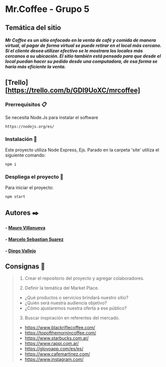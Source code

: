 # Mr.Coffee - Grupo 5

## Temática del sitio

##### Mr Coffee es un sitio enfocado en la venta de café y comida de manera virtual, al pagar de forma virtual se puede retirar en el local más cercano. Si el cliente desea utilizar efectivo se le mostrara los locales más cercanos a su ubicación. El sitio también está pensado para que desde el local puedan hacer su pedido desde una computadora, de esa forma se haría más eficiente la venta.

## [Trello][https://trello.com/b/GDl9UoXC/mrcoffee]

### Prerrequisitos 📋

Se necesita Node.Js para instalar el software

```
https://nodejs.org/es/
```

### Instalación 🔧

Este proyecto utiliza Node Express, Ejs.
Parado en la carpeta 'site' utiliza el siguiente comando:

```
npm i
```

### Despliega el proyecto 🚀

Para iniciar el proyecto:

```
npm start
```

## Autores ✒️

#### - [Mauro Villanueva](https://github.com/maurovillanueva)

#### - [Marcelo Sebastian Suarez](https://github.com/sebastianszz)

#### - [Diego Vallejo](https://github.com/19diego93)

## Consignas 📄

> 1. Crear el repositorio del proyecto y agregar colaboradores.
>
> 2. Definir la temática del Market Place.
>
> - ¿Qué productos o servicios brindará nuestro sitio?
> - ¿Quién será nuestra audiencia objetivo?
> - ¿Cómo ajustaremos nuestra oferta a ese público?
>
> 3. Buscar inspiración en referentes del mercado.
>
> - <https://www.blackriflecoffee.com/>
> - <https://topofthemornincoffee.com/>
> - <https://www.starbucks.com.ar/>
> - <https://www.rappi.com.ar/>
> - <https://glovoapp.com/es/es/>
> - <https://www.cafemartinez.com/>
> - <https://www.instagram.com/>
